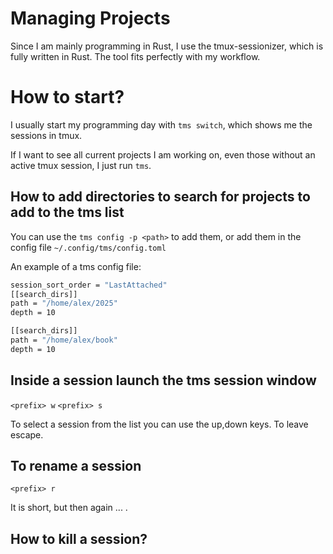 # Managing Projects

Since I am mainly programming in Rust, I use the tmux-sessionizer, which is fully written in Rust.
The tool fits perfectly with my workflow.

# How to start?

I usually start my programming day with `tms switch`, which shows me the sessions in tmux.

If I want to see all current projects I am working on, even those without an active tmux
session, I just run `tms`.

## How to add directories to search for projects to add to the tms list

You can use the `tms config -p <path>` to add them, or add them in the
config file `~/.config/tms/config.toml`

An example of a tms config file:

```bash
session_sort_order = "LastAttached"
[[search_dirs]]
path = "/home/alex/2025"
depth = 10

[[search_dirs]]
path = "/home/alex/book"
depth = 10
```

## Inside a session launch the tms session window

`<prefix> w`
`<prefix> s`

To select a session from the list you can use the up,down keys.
To leave escape.

## To rename a session

`<prefix> r`

It is short, but then again ... .

## How to kill a session?
